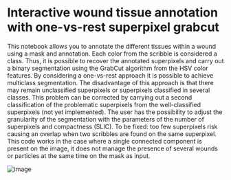 # Interactive wound tissue annotation with one-vs-rest superpixel grabcut

This notebook allows you to annotate the different tissues within a wound using a mask and annotation. Each color from the scribble is considered a class. Thus, it is possible to recover the annotated superpixels and carry out a binary segmentation using the GrabCut algorithm from the HSV color features. By considering a one-vs-rest approach it is possible to achieve multiclass segmentation. The disadvantage of this approach is that there may remain unclassified superpixels or superpixels classified in several classes. This problem can be corrected by carrying out a second classification of the problematic superpixels from the well-classified superpixels (not yet implemented). The user has the possibility to adjust the granularity of the segmentation with the parameters of the number of superpixels and compactness (SLIC).
To be fixed: too few superpixels risk causing an overlap when two scribbles are found on the same superpixel.
This code works in the case where a single connected component is present on the image, it does not manage the presence of several wounds or particles at the same time on the mask as input.

![image](https://github.com/Le0Dev/interactive_wound_tissue_annotation/assets/39364891/acf1ba84-c4ab-4f41-a89b-5b3de7a90464)
